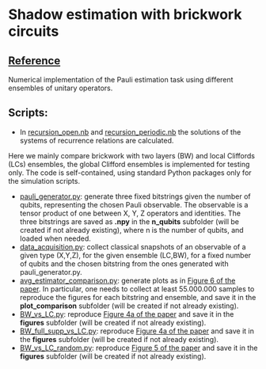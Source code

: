# Shadow estimation with brickwork circuits 
## [Reference](https://arxiv.org/abs/2211.09835)

Numerical implementation of the Pauli estimation task using different ensembles of unitary operators.

## Scripts:

- In <ins>recursion_open.nb</ins> and <ins>recursion_periodic.nb</ins> the solutions of the systems of recurrence relations are calculated.

Here we mainly compare brickwork with two layers (BW) and local Cliffords (LCs) ensembles, the global Clifford ensembles is implemented for testing only.
The code is self-contained, using standard Python packages only for the simulation scripts.

- <ins>pauli_generator.py</ins>: generate three fixed bitstrings given the number of qubits, representing the chosen Pauli observable. The observable is a tensor product of one between X, Y, Z operators and identities.
 The three bitstrings are saved as **.npy** in the **n_qubits** subfolder (will be created if not already existing), where n is the number of qubits, and loaded when needed.
- <ins>data_acquisition.py</ins>: collect classical snapshots of an observable of a given type (X,Y,Z), for the given ensemble (LC,BW), for a fixed number of qubits and the chosen bitstring from the ones generated with pauli_generator.py.
- <ins>avg_estimator_comparison.py</ins>: generate plots as in [Figure 6 of the paper](https://arxiv.org/abs/2211.09835). In particular, one needs to collect at least 55.000.000 samples to reproduce the figures for each bitstring and ensemble, and save it in the **plot_comparison** subfolder (will be created if not already existing).
- <ins>BW_vs_LC.py</ins>: reproduce [Figure 4a of the paper](https://arxiv.org/abs/2211.09835) and save it in the **figures** subfolder (will be created if not already existing).
- <ins>BW_full_supp_vs_LC.py</ins>: reproduce [Figure 4a of the paper](https://arxiv.org/abs/2211.09835) and save it in the **figures** subfolder (will be created if not already existing).
- <ins>BW_vs_LC_random.py</ins>: reproduce [Figure 5 of the paper](https://arxiv.org/abs/2211.09835) and save it in the **figures** subfolder (will be created if not already existing).
